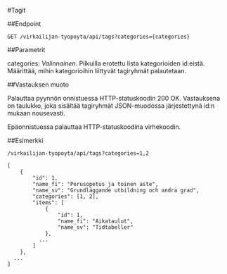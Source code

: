 #Tagit

##Endpoint

`GET /virkailijan-tyopoyta/api/tags?categories={categories}`

##Parametrit

categories: *Valinnainen.* Pilkuilla erotettu lista kategorioiden id:eistä.
Määrittää, mihin kategorioihin liittyvät tagiryhmät palautetaan.    

##Vastauksen muoto

Palauttaa pyynnön onnistuessa HTTP-statuskoodin 200 OK. Vastauksena on
taulukko, joka sisältää tagiryhmät JSON-muodossa järjestettynä id:n mukaan nousevasti.

Epäonnistuessa palauttaa HTTP-statuskoodina virhekoodin.

##Esimerkki

`/virkailijan-tyopoyta/api/tags?categories=1,2`

```
[
    {
        "id": 1,
        "name_fi": "Perusopetus ja toinen aste",
        "name_sv": "Grundläggande utbildning och andra grad",
        "categories": [1, 2],
        "items": [
            {
                "id": 1,
                "name_fi": "Aikataulut",
                "name_sv": "Tidtabeller"
            },
          ...
        ]    
    },
  ...
]
```
